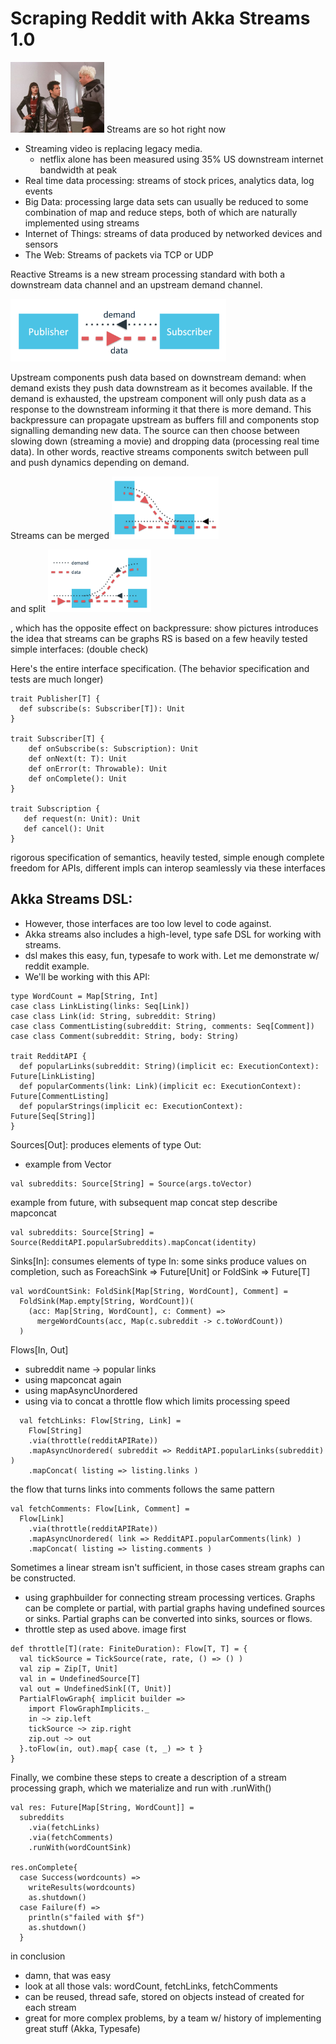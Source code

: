 Scraping Reddit with Akka Streams 1.0
=====================================
<img src="img/mugatu_streams.jpg" alt="alt text" width="150">
Streams are so hot right now


- Streaming video is replacing legacy media.
    + netflix alone has been measured using 35% US downstream internet bandwidth at peak
- Real time data processing: streams of stock prices, analytics data, log events
- Big Data: processing large data sets can usually be reduced to some combination of map and reduce steps, both of which are naturally implemented using streams
- Internet of Things: streams of data produced by networked devices and sensors
- The Web: Streams of packets via TCP or UDP


Reactive Streams is a new stream processing standard with both a downstream data channel and an upstream demand channel. 

<img src="img/stream.png" alt="alt text" height="100">

Upstream components push data based on downstream demand: when demand exists they push data downstream as it becomes available. If the demand is exhausted, the upstream component will only push data as a response to the downstream informing it that there is more demand. This backpressure can propagate upstream as buffers fill and components stop signalling demanding new data. The source can then choose between slowing down (streaming a movie) and dropping data (processing real time data). In other words, reactive streams components switch between pull and push dynamics depending on demand.

Streams can be merged
<img src="img/merge.png" alt="alt text" height="100">

and split
<img src="img/split.png" alt="alt text" height="100">

, which has the opposite effect on backpressure:
show pictures
introduces the idea that streams can be graphs
RS is based on a few heavily tested simple interfaces: (double check)

Here's the entire interface specification. (The behavior specification and tests are much longer)

```
trait Publisher[T] {
  def subscribe(s: Subscriber[T]): Unit
}

trait Subscriber[T] {
    def onSubscribe(s: Subscription): Unit
    def onNext(t: T): Unit
    def onError(t: Throwable): Unit
    def onComplete(): Unit
}

trait Subscription {
   def request(n: Unit): Unit
   def cancel(): Unit
}
```

rigorous specification of semantics, heavily tested, simple enough complete freedom for APIs, different impls can interop seamlessly via these interfaces

Akka Streams DSL:
--------------------------

- However, those interfaces are too low level to code against.
- Akka streams also includes a high-level, type safe DSL for working with streams.
- dsl makes this easy, fun, typesafe to work with. Let me demonstrate w/ reddit example.
- We'll be working with this API:
```
type WordCount = Map[String, Int]
case class LinkListing(links: Seq[Link])
case class Link(id: String, subreddit: String)
case class CommentListing(subreddit: String, comments: Seq[Comment])
case class Comment(subreddit: String, body: String)

trait RedditAPI {
  def popularLinks(subreddit: String)(implicit ec: ExecutionContext): Future[LinkListing]
  def popularComments(link: Link)(implicit ec: ExecutionContext): Future[CommentListing]
  def popularStrings(implicit ec: ExecutionContext): Future[Seq[String]]
}
```

Sources[Out]: produces elements of type Out:
- example from Vector
```
val subreddits: Source[String] = Source(args.toVector)
```

example from future, with subsequent map concat step
describe mapconcat
```
val subreddits: Source[String] = Source(RedditAPI.popularSubreddits).mapConcat(identity)
```


Sinks[In]: consumes elements of type In:
some sinks produce values on completion, such as ForeachSink => Future[Unit] or FoldSink => Future[T]

```
val wordCountSink: FoldSink[Map[String, WordCount], Comment] =
  FoldSink(Map.empty[String, WordCount])( 
    (acc: Map[String, WordCount], c: Comment) => 
      mergeWordCounts(acc, Map(c.subreddit -> c.toWordCount))
  )
```

Flows[In, Out]
- subreddit name -> popular links
- using mapconcat again
- using mapAsyncUnordered
- using via to concat a throttle flow which limits processing speed

```
  val fetchLinks: Flow[String, Link] =
    Flow[String]
    .via(throttle(redditAPIRate))
    .mapAsyncUnordered( subreddit => RedditAPI.popularLinks(subreddit) )
    .mapConcat( listing => listing.links )
```

the flow that turns links into comments follows the same pattern

```
val fetchComments: Flow[Link, Comment] =
  Flow[Link]
    .via(throttle(redditAPIRate))
    .mapAsyncUnordered( link => RedditAPI.popularComments(link) )
    .mapConcat( listing => listing.comments )
```



Sometimes a linear stream isn't sufficient, in those cases stream graphs can be constructed.
 - using graphbuilder for connecting stream processing vertices. Graphs can be complete or partial, with partial graphs having undefined sources or sinks. Partial graphs can be converted into sinks, sources or flows.
 - throttle step as used above. image first

```
def throttle[T](rate: FiniteDuration): Flow[T, T] = {
  val tickSource = TickSource(rate, rate, () => () )
  val zip = Zip[T, Unit]
  val in = UndefinedSource[T]
  val out = UndefinedSink[(T, Unit)]
  PartialFlowGraph{ implicit builder =>
    import FlowGraphImplicits._
    in ~> zip.left
    tickSource ~> zip.right
    zip.out ~> out
  }.toFlow(in, out).map{ case (t, _) => t }
}
```


Finally, we combine these steps to create a description of a stream processing graph, which we materialize and run with .runWith()

```
val res: Future[Map[String, WordCount]] =
  subreddits
    .via(fetchLinks)
    .via(fetchComments)
    .runWith(wordCountSink)

res.onComplete{
  case Success(wordcounts) =>
    writeResults(wordcounts)
    as.shutdown()
  case Failure(f) =>
    println(s"failed with $f")
    as.shutdown()
  }
```


in conclusion
- damn, that was easy
- look at all those vals: wordCount, fetchLinks, fetchComments
- can be reused, thread safe, stored on objects instead of created for each stream
- great for more complex problems, by a team w/ history of implementing great stuff (Akka, Typesafe)
